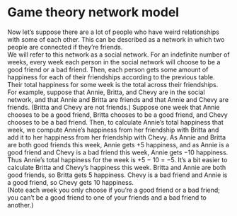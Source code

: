 # Game theory network model
Now let’s suppose there are a lot of people who have weird relationships with some of each other. This can be described as a network in which two people are connected if they’re friends.  
We will refer to this network as a social network. For an indefinite number of weeks, every week each person in the social network will choose to be a good friend or a bad friend. Then, each person gets some amount of happiness for each of their friendships according to the previous table. Their total happiness for some week is the total across their friendships.  
For example, suppose that Annie, Britta, and Chevy are in the social network, and that Annie and Britta are friends and that Annie and Chevy are friends. (Britta and Chevy are not friends.) Suppose one week that Annie chooses to be a good friend, Britta chooses to be a good friend, and Chevy chooses to be a bad friend. 
Then, to calculate Annie’s total happiness that week, we compute Annie’s happiness from her friendship with Britta and add it to her happiness from her friendship with Chevy. As Annie and Britta are both good friends this week, Annie gets +5 happiness, and as Annie is a good friend and Chevy is a bad friend this week, Annie gets −10 happiness.  
Thus Annie’s total happiness for the week is +5 − 10 = −5. It’s a bit easier to calculate Britta and Chevy’s happiness this week. Britta and Annie are both good friends, so Britta gets 5 happiness. Chevy is a bad friend and Annie is a good friend, so Chevy gets 10 happiness.  
(Note each week you only choose if you’re a good friend or a bad friend; you can’t be a good friend to one of your friends and a bad friend to another.)  
